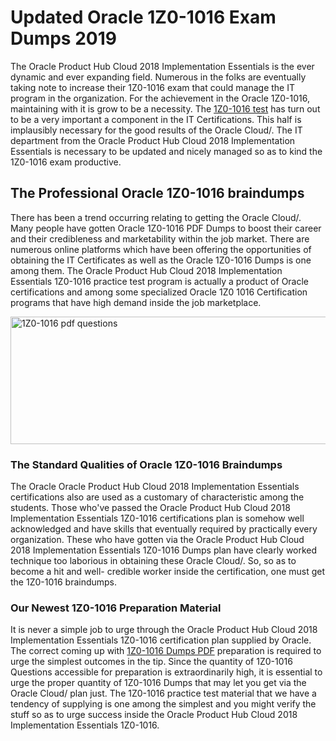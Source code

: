 <h1><strong>Updated Oracle 1Z0-1016 Exam Dumps 2019</strong></h1>
<p>The Oracle Product Hub Cloud 2018 Implementation Essentials is the ever dynamic and ever expanding field. Numerous in the folks are eventually taking note to increase their 1Z0-1016 exam that could manage the IT program in the organization. For the achievement in the Oracle 1Z0-1016, maintaining with it is grow to be a necessity. The <a href="https://www.securedumps.com/1Z0-1016-cheat-sheet.html">1Z0-1016 test</a> has turn out to be a very important a component in the IT Certifications. This half is implausibly necessary for the good results of the Oracle Cloud/. The IT department from the Oracle Product Hub Cloud 2018 Implementation Essentials is necessary to be updated and nicely managed so as to kind the 1Z0-1016 exam productive.</p>
<h2><strong>The Professional Oracle 1Z0-1016 braindumps</strong></h2>
<p>There has been a trend occurring relating to getting the Oracle Cloud/. Many people have gotten Oracle 1Z0-1016 PDF Dumps to boost their career and their credibleness and marketability within the job market. There are numerous online platforms which have been offering the opportunities of obtaining the IT Certificates as well as the Oracle 1Z0-1016 Dumps is one among them. The Oracle Product Hub Cloud 2018 Implementation Essentials 1Z0-1016 practice test program is actually a product of Oracle certifications and among some specialized Oracle 1Z0 1016 Certification programs that have high demand inside the job marketplace.</p>
<p><a href="https://www.securedumps.com/1Z0-1016-cheat-sheet.html"><img src="https://i.imgur.com/LkNlujf.jpg" alt="1Z0-1016 pdf questions" width="550" height="204" /></a></p>
<h3><strong>The Standard Qualities of Oracle 1Z0-1016 Braindumps</strong></h3>
<p>The Oracle Oracle Product Hub Cloud 2018 Implementation Essentials certifications also are used as a customary of characteristic among the students. Those who've passed the Oracle Product Hub Cloud 2018 Implementation Essentials 1Z0-1016 certifications plan is somehow well acknowledged and have skills that eventually required by practically every organization. These who have gotten via the Oracle Product Hub Cloud 2018 Implementation Essentials 1Z0-1016 Dumps plan have clearly worked technique too laborious in obtaining these Oracle Cloud/. So, so as to become a hit and well- credible worker inside the certification, one must get the 1Z0-1016 braindumps.</p>
<h3><strong>Our Newest 1Z0-1016 Preparation Material</strong></h3>
<p>It is never a simple job to urge through the Oracle Product Hub Cloud 2018 Implementation Essentials 1Z0-1016 certification plan supplied by Oracle. The correct coming up with <a href="https://www.securedumps.com/1Z0-1016-cheat-sheet.html">1Z0-1016 Dumps PDF</a> preparation is required to urge the simplest outcomes in the tip. Since the quantity of 1Z0-1016 Questions accessible for preparation is extraordinarily high, it is essential to urge the proper quantity of 1Z0-1016 Dumps that may let you get via the Oracle Cloud/ plan just. The 1Z0-1016 practice test material that we have a tendency of supplying is one among the simplest and you might verify the stuff so as to urge success inside the Oracle Product Hub Cloud 2018 Implementation Essentials 1Z0-1016.</p>
